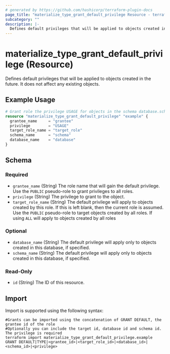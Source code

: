 ```yaml
---
# generated by https://github.com/hashicorp/terraform-plugin-docs
page_title: "materialize_type_grant_default_privilege Resource - terraform-provider-materialize"
subcategory: ""
description: |-
  Defines default privileges that will be applied to objects created in the future. It does not affect any existing objects.
---
```


# materialize_type_grant_default_privilege (Resource)

Defines default privileges that will be applied to objects created in the future. It does not affect any existing objects.

## Example Usage

```terraform
# Grant role the privilege USAGE for objects in the schema database.schema
resource "materialize_type_grant_default_privilege" "example" {
  grantee_name     = "grantee"
  privilege        = "USAGE"
  target_role_name = "target_role"
  schema_name      = "schema"
  database_name    = "database"
}
```

<!-- schema generated by tfplugindocs -->
## Schema

### Required

- `grantee_name` (String) The role name that will gain the default privilege. Use the `PUBLIC` pseudo-role to grant privileges to all roles.
- `privilege` (String) The privilege to grant to the object.
- `target_role_name` (String) The default privilege will apply to objects created by this role. If this is left blank, then the current role is assumed. Use the `PUBLIC` pseudo-role to target objects created by all roles. If using `ALL` will apply to objects created by all roles

### Optional

- `database_name` (String) The default privilege will apply only to objects created in this database, if specified.
- `schema_name` (String) The default privilege will apply only to objects created in this database, if specified.

### Read-Only

- `id` (String) The ID of this resource.

## Import

Import is supported using the following syntax:

```shell
#Grants can be imported using the concatenation of GRANT DEFAULT, the grantee id of the role
#Optionally you can include the target id, database id and schema id. The privilege is required 
terraform import materialize_type_grant_default_privilege.example GRANT DEFAULT|TYPE|<grantee_id>|<target_role_id>|<database_id>|<schema_id>|<privilege>
```

